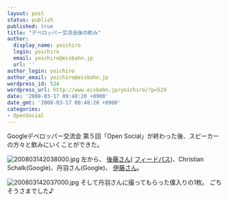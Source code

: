 ```yaml
---
layout: post
status: publish
published: true
title: "デベロッパー交流会後の飲み"
author:
  display_name: yoichiro
  login: yoichiro
  email: yoichiro@eisbahn.jp
  url: ''
author_login: yoichiro
author_email: yoichiro@eisbahn.jp
wordpress_id: 524
wordpress_url: http://www.eisbahn.jp/yoichiro/?p=524
date: '2008-03-17 09:48:20 +0900'
date_gmt: '2008-03-17 00:48:20 +0900'
categories:
- OpenSocial
---
```


Googleデベロッパー交流会 第５回「Open Social」が終わった後、スピーカーの方々と飲みにいくことができた。

![200803142038000.jpg](http://www.eisbahn.jp/yoichiro/images/200803142038000.jpg)
左から、
[後藤さん](http://www.blogot.com/got/)(
[フィードパス](http://www.feedpath.co.jp/))、Christian Schalk(Google)、丹羽さん(Google)、
[伊藤さん](http://webos-goodies.jp/)。

![200803142037000.jpg](http://www.eisbahn.jp/yoichiro/images/200803142037000.jpg)
そして丹羽さんに撮ってもらった僕入りの1枚。
ごちそうさまでした♪
